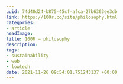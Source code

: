 ```yaml
---
uuid: 74d40d24-b875-45cf-afca-27b6363ee3db
link: https://100r.co/site/philosophy.html
categories:
- article
headImage:
title: 100R — philosophy
description:
tags:
- sustainability
- web
- lowtech
date: 2021-11-26 09:54:01.751243137 +00:00
---
```

